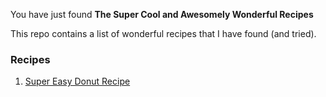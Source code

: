 You have just found **The Super Cool and Awesomely Wonderful Recipes**

This repo contains a list of wonderful recipes that I have found (and tried).

### Recipes

1. [Super Easy Donut Recipe](super-easy-donut-recipe.md)